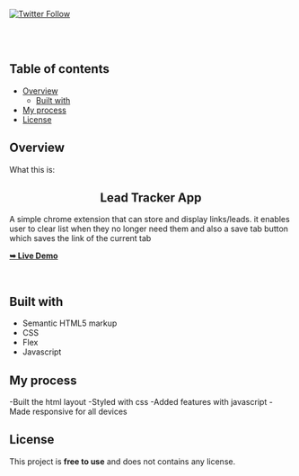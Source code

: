 <div>
  
  [![Twitter Follow](https://img.shields.io/twitter/follow/merlinhive?style=social)](https://twitter.com/intent/follow?screen_name=merlinhive)

</div>

  <br />
  <br />

## Table of contents

- [Overview](#overview)
  - [Built with](#built-with)
- [My process](#my-process)
- [License](#License)

## Overview

What this is:

  <h2 align="center">Lead Tracker App</h2>
  <p>A simple chrome extension that can store and display links/leads. it enables user to clear list when they no longer need them and also a save tab button which saves the link of the current tab</p>

<a href="https://trackleads.netlify.app"><strong>➥ Live Demo</strong></a>

<br />

## Built with

- Semantic HTML5 markup
- CSS
- Flex
- Javascript

## My process

-Built the html layout
-Styled with css
-Added features with javascript
-Made responsive for all devices

## License

This project is **free to use** and does not contains any license.
